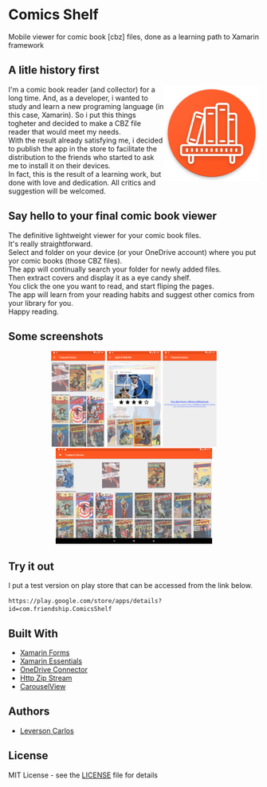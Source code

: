 # Comics Shelf

Mobile viewer for comic book [cbz] files, done as a learning path to Xamarin framework

## A litle history first

<img src="./resources/AppIcon/Android icon.png" 
   title="Logo" width="192" height="192" align="right"/>

I'm a comic book reader (and collector) for a long time. And, as a developer, i wanted to study and learn a new programing language (in this case, Xamarin). So i put this things togheter and decided to make a CBZ file reader that would meet my needs.  
With the result already satisfying me, i decided to publish the app in the store to facilitate the distribution to the friends who started to ask me to install it on their devices.  
In fact, this is the result of a learning work, but done with love and dedication. All critics and suggestion will be welcomed. 

## Say hello to your final comic book viewer

The definitive lightweight viewer for your comic book files.  
It's really straightforward.  
Select and folder on your device (or your OneDrive account) where you put yor comic books (those CBZ files).  
The app will continually search your folder for newly added files.  
Then extract covers and display it as a eye candy shelf.  
You click the one you want to read, and start fliping the pages.  
The app will learn from your reading habits and suggest other comics from your library for you.  
Happy reading. 

## Some screenshots

<p align="center">
  <img src="./resources/Screenshots/Phone/05.PNG" 
     title="Comics Shelf on Phone" width="108" height="192" />
  <img src="./resources/Screenshots/Phone/06.PNG" 
     title="Opened Comic on Phone" width="108" height="192" />  
  <img src="./resources/Screenshots/Phone/01.PNG" 
     title="Empty Library on Phone" width="108" height="192" />  
  <img src="./resources/Screenshots/Tablet10/05.PNG" 
     title="Opened Comic on Tablet" width="314" height="192" />    
</p>

## Try it out

I put a test version on play store that can be accessed from the link below. 

```
https://play.google.com/store/apps/details?id=com.friendship.ComicsShelf
```

## Built With

* [Xamarin Forms](https://docs.microsoft.com/pt-br/xamarin/xamarin-forms)
* [Xamarin Essentials](https://docs.microsoft.com/en-us/xamarin/essentials/)
* [OneDrive Connector](https://github.com/LeversonCarlos/Xamarin.OneDrive.Connector)
* [Http Zip Stream](https://github.com/LeversonCarlos/HttpZipStream)
* [CarouselView](https://github.com/alexrainman/CarouselView)

## Authors

* [Leverson Carlos](https://github.com/LeversonCarlos)

## License

MIT License - see the [LICENSE](LICENSE) file for details
